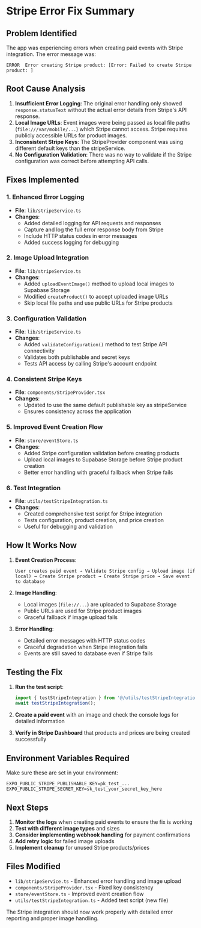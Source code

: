 # Stripe Error Fix Summary

## Problem Identified
The app was experiencing errors when creating paid events with Stripe integration. The error message was:
```
ERROR  Error creating Stripe product: [Error: Failed to create Stripe product: ]
```

## Root Cause Analysis
1. **Insufficient Error Logging**: The original error handling only showed `response.statusText` without the actual error details from Stripe's API response.
2. **Local Image URLs**: Event images were being passed as local file paths (`file:///var/mobile/...`) which Stripe cannot access. Stripe requires publicly accessible URLs for product images.
3. **Inconsistent Stripe Keys**: The StripeProvider component was using different default keys than the stripeService.
4. **No Configuration Validation**: There was no way to validate if the Stripe configuration was correct before attempting API calls.

## Fixes Implemented

### 1. Enhanced Error Logging
- **File**: `lib/stripeService.ts`
- **Changes**: 
  - Added detailed logging for API requests and responses
  - Capture and log the full error response body from Stripe
  - Include HTTP status codes in error messages
  - Added success logging for debugging

### 2. Image Upload Integration
- **File**: `lib/stripeService.ts`
- **Changes**:
  - Added `uploadEventImage()` method to upload local images to Supabase Storage
  - Modified `createProduct()` to accept uploaded image URLs
  - Skip local file paths and use public URLs for Stripe products

### 3. Configuration Validation
- **File**: `lib/stripeService.ts`
- **Changes**:
  - Added `validateConfiguration()` method to test Stripe API connectivity
  - Validates both publishable and secret keys
  - Tests API access by calling Stripe's account endpoint

### 4. Consistent Stripe Keys
- **File**: `components/StripeProvider.tsx`
- **Changes**:
  - Updated to use the same default publishable key as stripeService
  - Ensures consistency across the application

### 5. Improved Event Creation Flow
- **File**: `store/eventStore.ts`
- **Changes**:
  - Added Stripe configuration validation before creating products
  - Upload local images to Supabase Storage before Stripe product creation
  - Better error handling with graceful fallback when Stripe fails

### 6. Test Integration
- **File**: `utils/testStripeIntegration.ts`
- **Changes**:
  - Created comprehensive test script for Stripe integration
  - Tests configuration, product creation, and price creation
  - Useful for debugging and validation

## How It Works Now

1. **Event Creation Process**:
   ```
   User creates paid event → Validate Stripe config → Upload image (if local) → Create Stripe product → Create Stripe price → Save event to database
   ```

2. **Image Handling**:
   - Local images (`file://...`) are uploaded to Supabase Storage
   - Public URLs are used for Stripe product images
   - Graceful fallback if image upload fails

3. **Error Handling**:
   - Detailed error messages with HTTP status codes
   - Graceful degradation when Stripe integration fails
   - Events are still saved to database even if Stripe fails

## Testing the Fix

1. **Run the test script**:
   ```typescript
   import { testStripeIntegration } from '@/utils/testStripeIntegration';
   await testStripeIntegration();
   ```

2. **Create a paid event** with an image and check the console logs for detailed information

3. **Verify in Stripe Dashboard** that products and prices are being created successfully

## Environment Variables Required

Make sure these are set in your environment:
```
EXPO_PUBLIC_STRIPE_PUBLISHABLE_KEY=pk_test_...
EXPO_PUBLIC_STRIPE_SECRET_KEY=sk_test_your_secret_key_here
```

## Next Steps

1. **Monitor the logs** when creating paid events to ensure the fix is working
2. **Test with different image types** and sizes
3. **Consider implementing webhook handling** for payment confirmations
4. **Add retry logic** for failed image uploads
5. **Implement cleanup** for unused Stripe products/prices

## Files Modified

- `lib/stripeService.ts` - Enhanced error handling and image upload
- `components/StripeProvider.tsx` - Fixed key consistency
- `store/eventStore.ts` - Improved event creation flow
- `utils/testStripeIntegration.ts` - Added test script (new file)

The Stripe integration should now work properly with detailed error reporting and proper image handling. 